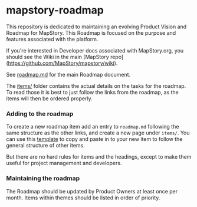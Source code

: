 mapstory-roadmap
================

This repository is dedicated to maintaining an evolving Product Vision and Roadmap for MapStory. This Roadmap is focused on the purpose and features associated with the platform. 

If you're interested in Developer docs associated with MapStory.org, you should see the Wiki in the main [MapStory repo] (https://github.com/MapStory/mapstory/wiki). 

See [roadmap.md](roadmap.md) for the main Roadmap document.

The [items/](items/) folder contains the actual details on the tasks for the roadmap. 
To read those it is best to just follow the links from the roadmap, as the items will
then be ordered properly.

### Adding to the roadmap

To create a new roadmap item add an entry to `roadmap.md` following the same structure as the 
other links, and create a new page under `items/`. You can use this [template](items/template.md)
to copy and paste in to your new item to follow the general structure of other items.

But there are no hard rules for items and the headings, except to make them useful for project
management and developers. 

### Maintaining the roadmap

The Roadmap should be updated by Product Owners at least once per month. Items within themes should be listed in order of priority.
